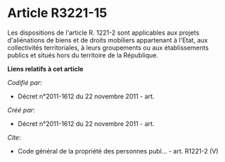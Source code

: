 # Article R3221-15

Les dispositions de l'article R. 1221-2 sont applicables aux projets d'aliénations de biens et de droits mobiliers
appartenant à l'Etat, aux collectivités territoriales, à leurs groupements ou aux établissements publics et situés hors du
territoire de la République.

**Liens relatifs à cet article**

_Codifié par_:

  - Décret n°2011-1612 du 22 novembre 2011 - art.

_Créé par_:

  - Décret n°2011-1612 du 22 novembre 2011 - art.

_Cite_:

  - Code général de la propriété des personnes publ... - art. R1221-2 (V)
